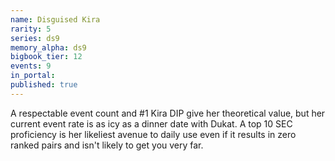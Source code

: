 ```yaml
---
name: Disguised Kira
rarity: 5
series: ds9
memory_alpha: ds9
bigbook_tier: 12
events: 9
in_portal:
published: true
---
```


A respectable event count and #1 Kira DIP give her theoretical value, but her current event rate is as icy as a dinner date with Dukat. A top 10 SEC proficiency is her likeliest avenue to daily use even if it results in zero ranked pairs and isn't likely to get you very far.

